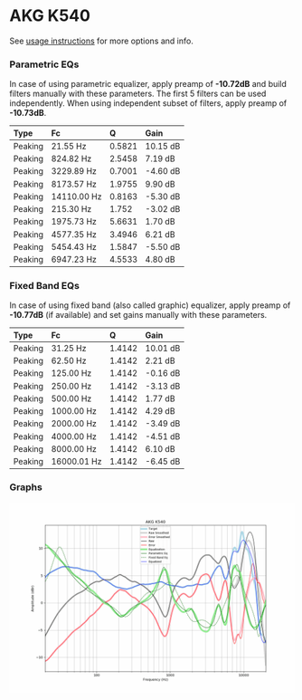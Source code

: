 # AKG K540
See [usage instructions](https://github.com/jaakkopasanen/AutoEq#usage) for more options and info.

### Parametric EQs
In case of using parametric equalizer, apply preamp of **-10.72dB** and build filters manually
with these parameters. The first 5 filters can be used independently.
When using independent subset of filters, apply preamp of **-10.73dB**.

| Type    | Fc          |      Q | Gain     |
|:--------|:------------|:-------|:---------|
| Peaking | 21.55 Hz    | 0.5821 | 10.15 dB |
| Peaking | 824.82 Hz   | 2.5458 | 7.19 dB  |
| Peaking | 3229.89 Hz  | 0.7001 | -4.60 dB |
| Peaking | 8173.57 Hz  | 1.9755 | 9.90 dB  |
| Peaking | 14110.00 Hz | 0.8163 | -5.30 dB |
| Peaking | 215.30 Hz   | 1.752  | -3.02 dB |
| Peaking | 1975.73 Hz  | 5.6631 | 1.70 dB  |
| Peaking | 4577.35 Hz  | 3.4946 | 6.21 dB  |
| Peaking | 5454.43 Hz  | 1.5847 | -5.50 dB |
| Peaking | 6947.23 Hz  | 4.5533 | 4.80 dB  |

### Fixed Band EQs
In case of using fixed band (also called graphic) equalizer, apply preamp of **-10.77dB**
(if available) and set gains manually with these parameters.

| Type    | Fc          |      Q | Gain     |
|:--------|:------------|:-------|:---------|
| Peaking | 31.25 Hz    | 1.4142 | 10.01 dB |
| Peaking | 62.50 Hz    | 1.4142 | 2.21 dB  |
| Peaking | 125.00 Hz   | 1.4142 | -0.16 dB |
| Peaking | 250.00 Hz   | 1.4142 | -3.13 dB |
| Peaking | 500.00 Hz   | 1.4142 | 1.77 dB  |
| Peaking | 1000.00 Hz  | 1.4142 | 4.29 dB  |
| Peaking | 2000.00 Hz  | 1.4142 | -3.49 dB |
| Peaking | 4000.00 Hz  | 1.4142 | -4.51 dB |
| Peaking | 8000.00 Hz  | 1.4142 | 6.10 dB  |
| Peaking | 16000.01 Hz | 1.4142 | -6.45 dB |

### Graphs
![](./AKG%20K540.png)